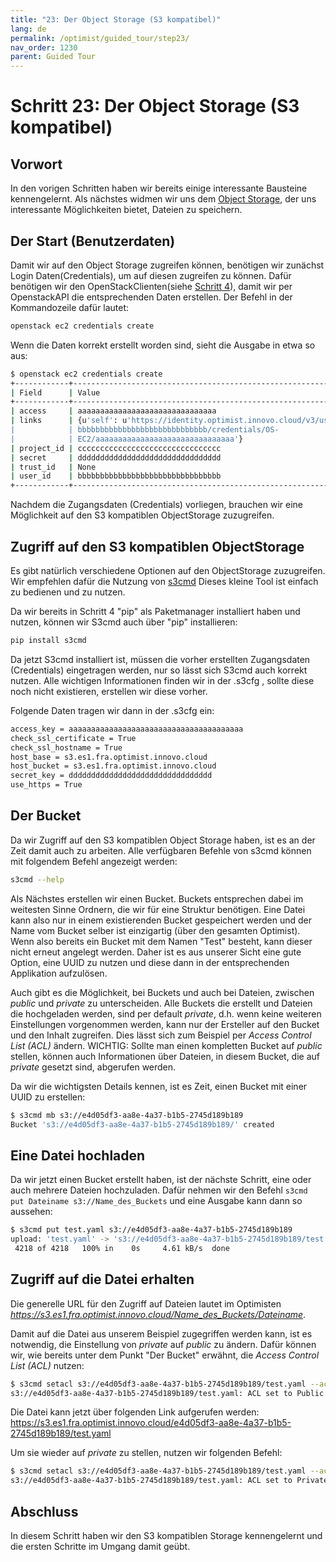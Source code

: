 ```yaml
---
title: "23: Der Object Storage (S3 kompatibel)"
lang: de
permalink: /optimist/guided_tour/step23/
nav_order: 1230
parent: Guided Tour
---
```


Schritt 23: Der Object Storage (S3 kompatibel)
=================================================

Vorwort
-------

In den vorigen Schritten haben wir bereits einige interessante Bausteine kennengelernt.
Als nächstes widmen wir uns dem [Object Storage](https://en.wikipedia.org/wiki/Object_storage), der uns interessante Möglichkeiten bietet, Dateien zu speichern.

Der Start (Benutzerdaten)
-----

Damit wir auf den Object Storage zugreifen können, benötigen wir zunächst Login Daten(Credentials), um auf diesen zugreifen zu können.
Dafür benötigen wir den OpenStackClienten(siehe [Schritt 4](/optimist/guided_tour/step04/)), damit wir per OpenstackAPI die entsprechenden Daten erstellen.
Der Befehl in der Kommandozeile dafür lautet:

```bash
openstack ec2 credentials create
```

Wenn die Daten korrekt erstellt worden sind, sieht die Ausgabe in etwa so aus:

```bash
$ openstack ec2 credentials create
+------------+-----------------------------------------------------------------+
| Field      | Value                                                           |
+------------+-----------------------------------------------------------------+
| access     | aaaaaaaaaaaaaaaaaaaaaaaaaaaaaaa                                 |
| links      | {u'self': u'https://identity.optimist.innovo.cloud/v3/users/bbb |
|            | bbbbbbbbbbbbbbbbbbbbbbbbbbbbb/credentials/OS-                   |
|            | EC2/aaaaaaaaaaaaaaaaaaaaaaaaaaaaaaa'}                           |
| project_id | cccccccccccccccccccccccccccccccc                                |
| secret     | dddddddddddddddddddddddddddddddd                                |
| trust_id   | None                                                            |
| user_id    | bbbbbbbbbbbbbbbbbbbbbbbbbbbbbbbb                                |
+------------+-----------------------------------------------------------------+
```

Nachdem die Zugangsdaten (Credentials) vorliegen, brauchen wir eine Möglichkeit auf den S3 kompatiblen ObjectStorage zuzugreifen.

Zugriff auf den S3 kompatiblen ObjectStorage
---------

Es gibt natürlich verschiedene Optionen auf den ObjectStorage zuzugreifen. Wir empfehlen dafür die Nutzung von [s3cmd](https://s3tools.org/s3cmd)
Dieses kleine Tool ist einfach zu bedienen und zu nutzen.

Da wir bereits in Schritt 4 "pip" als Paketmanager installiert haben und nutzen, können wir S3cmd auch über "pip" installieren:

```bash
pip install s3cmd
```

Da jetzt S3cmd installiert ist, müssen die vorher erstellten Zugangsdaten (Credentials) eingetragen werden, nur so lässt sich S3cmd auch korrekt nutzen.
Alle wichtigen Informationen finden wir in der .s3cfg , sollte diese noch nicht existieren, erstellen wir diese vorher.

Folgende Daten tragen wir dann in der .s3cfg ein:

```bash
access_key = aaaaaaaaaaaaaaaaaaaaaaaaaaaaaaaaaaaaaaa
check_ssl_certificate = True
check_ssl_hostname = True
host_base = s3.es1.fra.optimist.innovo.cloud
host_bucket = s3.es1.fra.optimist.innovo.cloud
secret_key = dddddddddddddddddddddddddddddddd
use_https = True
```

Der Bucket
---------

Da wir Zugriff auf den S3 kompatiblen Object Storage haben, ist es an der Zeit damit auch zu arbeiten.
Alle verfügbaren Befehle von s3cmd können mit folgendem Befehl angezeigt werden:

```bash
s3cmd --help
```

Als Nächstes erstellen wir einen Bucket.
Buckets entsprechen dabei im weitesten Sinne Ordnern, die wir für eine Struktur benötigen.
Eine Datei kann also nur in einem existierenden Bucket gespeichert werden und der Name vom Bucket selber ist einzigartig (über den gesamten Optimist).
Wenn also bereits ein Bucket mit dem Namen "Test" besteht, kann dieser nicht erneut angelegt werden.
Daher ist es aus unserer Sicht eine gute Option, eine UUID zu nutzen und diese dann in der entsprechenden Applikation aufzulösen.

Auch gibt es die Möglichkeit, bei Buckets und auch bei Dateien, zwischen *public* und *private* zu unterscheiden.
Alle Buckets die erstellt und Dateien die hochgeladen werden, sind per default *private*, d.h. wenn keine weiteren Einstellungen vorgenommen werden, kann nur der Ersteller auf den Bucket und den Inhalt zugreifen.
Dies lässt sich zum Beispiel per *Access Control List (ACL)* ändern.
WICHTIG: Sollte man einen kompletten Bucket auf *public* stellen, können auch Informationen über Dateien, in diesem Bucket, die auf *private* gesetzt sind, abgerufen werden.

Da wir die wichtigsten Details kennen, ist es Zeit, einen Bucket mit einer UUID zu erstellen:

```bash
$ s3cmd mb s3://e4d05df3-aa8e-4a37-b1b5-2745d189b189
Bucket 's3://e4d05df3-aa8e-4a37-b1b5-2745d189b189/' created
```

Eine Datei hochladen
---------

Da wir jetzt einen Bucket erstellt haben, ist der nächste Schritt, eine oder auch mehrere Dateien hochzuladen.
Dafür nehmen wir den Befehl `s3cmd put Dateiname s3://Name_des_Buckets` und eine Ausgabe kann dann so aussehen:

```bash
$ s3cmd put test.yaml s3://e4d05df3-aa8e-4a37-b1b5-2745d189b189
upload: 'test.yaml' -> 's3://e4d05df3-aa8e-4a37-b1b5-2745d189b189/test.yaml'  [1 of 1]
 4218 of 4218   100% in    0s     4.61 kB/s  done
```

Zugriff auf die Datei erhalten
---------

Die generelle URL für den Zugriff auf Dateien lautet im Optimisten *<https://s3.es1.fra.optimist.innovo.cloud/Name_des_Buckets/Dateiname>*.

Damit auf die Datei aus unserem Beispiel zugegriffen werden kann, ist es notwendig, die Einstellung von *private* auf *public* zu ändern.
Dafür können wir, wie bereits unter dem Punkt "Der Bucket" erwähnt, die *Access Control List (ACL)* nutzen:

```bash
$ s3cmd setacl s3://e4d05df3-aa8e-4a37-b1b5-2745d189b189/test.yaml --acl-public
s3://e4d05df3-aa8e-4a37-b1b5-2745d189b189/test.yaml: ACL set to Public  [1 of 1]
```

Die Datei kann jetzt über folgenden Link aufgerufen werden:
<https://s3.es1.fra.optimist.innovo.cloud/e4d05df3-aa8e-4a37-b1b5-2745d189b189/test.yaml>

Um sie wieder auf *private* zu stellen, nutzen wir folgenden Befehl:

```bash
$ s3cmd setacl s3://e4d05df3-aa8e-4a37-b1b5-2745d189b189/test.yaml --acl-private
s3://e4d05df3-aa8e-4a37-b1b5-2745d189b189/test.yaml: ACL set to Private  [1 of 1]
```

Abschluss
---------

In diesem Schritt haben wir den S3 kompatiblen Storage kennengelernt und die ersten Schritte im Umgang damit geübt.
